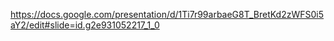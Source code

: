 https://docs.google.com/presentation/d/1Ti7r99arbaeG8T_BretKd2zWFS0i5aY2/edit#slide=id.g2e931052217_1_0
